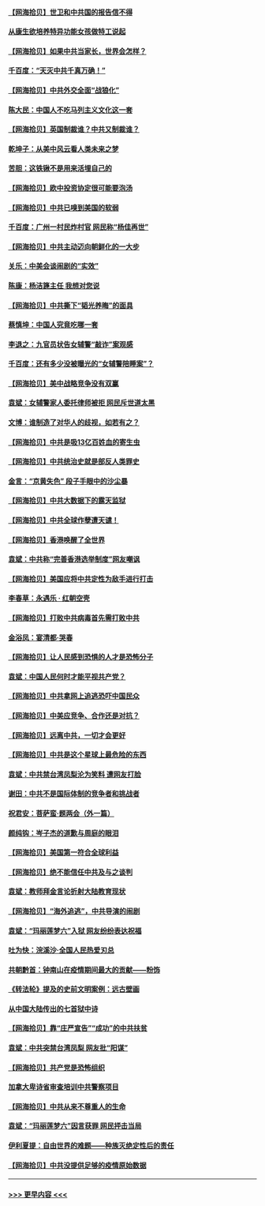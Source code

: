 #### [【网海拾贝】世卫和中共国的报告信不得](../pages/nsc993/n12850902.md?t=04020801) 
#### [从康生欲培养特异功能女孩做特工说起](../pages/nsc993/n12849289.md?t=04020801) 
#### [【网海拾贝】如果中共当家长，世界会怎样？](../pages/nsc993/n12848436.md?t=04020801) 
#### [千百度：“天灭中共千真万确！”](../pages/nsc993/n12845659.md?t=04020801) 
#### [【网海拾贝】中共外交全面“战狼化”](../pages/nsc993/n12845607.md?t=04020801) 
#### [陈大民：中国人不吃马列主义文化这一套](../pages/nsc993/n12842496.md?t=04020801) 
#### [【网海拾贝】英国制裁谁？中共又制裁谁？](../pages/nsc993/n12840909.md?t=04020801) 
#### [乾坤子：从美中风云看人类未来之梦](../pages/nsc993/n12840590.md?t=04020801) 
#### [苦胆：这铁锹不是用来活埋自己的](../pages/nsc993/n12839512.md?t=04020801) 
#### [【网海拾贝】欧中投资协定很可能要泡汤](../pages/nsc993/n12835122.md?t=04020801) 
#### [【网海拾贝】中共已嗅到美国的软弱](../pages/nsc993/n12832411.md?t=04020801) 
#### [千百度：广州一村民炸村官 网民称“杨佳再世”](../pages/nsc993/n12832380.md?t=04020801) 
#### [【网海拾贝】中共主动迈向朝鲜化的一大步](../pages/nsc993/n12829887.md?t=04020801) 
#### [关乐：中美会谈闹剧的“实效”](../pages/nsc993/n12826698.md?t=04020801) 
#### [陈康：杨洁篪主任  我想对您说](../pages/nsc993/n12826609.md?t=04020801) 
#### [【网海拾贝】中共撕下“韬光养晦”的面具](../pages/nsc993/n12826459.md?t=04020801) 
#### [蔡慎坤：中国人究竟吃哪一套](../pages/nsc993/n12826010.md?t=04020801) 
#### [李退之：九官员状告女辅警“敲诈”案观感](../pages/nsc993/n12823984.md?t=04020801) 
#### [千百度：还有多少没被曝光的“女辅警陪睡案”？](../pages/nsc993/n12822136.md?t=04020801) 
#### [【网海拾贝】美中战略竞争没有双赢](../pages/nsc993/n12822105.md?t=04020801) 
#### [袁斌：女辅警家人委托律师被拒 网民斥世道太黑](../pages/nsc993/n12822004.md?t=04020801) 
#### [文博：谁制造了对华人的歧视，如若有之？](../pages/nsc993/n12821635.md?t=04020801) 
#### [【网海拾贝】中共是吸13亿百姓血的寄生虫](../pages/nsc993/n12819191.md?t=04020801) 
#### [【网海拾贝】中共统治史就是部反人类罪史](../pages/nsc993/n12816738.md?t=04020801) 
#### [金言：“京黄失色” 段子手眼中的沙尘暴](../pages/nsc993/n12815700.md?t=04020801) 
#### [【网海拾贝】中共大数据下的露天监狱](../pages/nsc993/n12811075.md?t=04020801) 
#### [【网海拾贝】中共全球作孽遭天谴！](../pages/nsc993/n12810258.md?t=04020801) 
#### [【网海拾贝】香港唤醒了全世界](../pages/nsc993/n12809100.md?t=04020801) 
#### [袁斌：中共称“完善香港选举制度”网友嘲讽](../pages/nsc993/n12808994.md?t=04020801) 
#### [【网海拾贝】美国应将中共定性为敌手进行打击](../pages/nsc993/n12806870.md?t=04020801) 
#### [李春草：永遇乐 · 红朝空壳](../pages/nsc993/n12805365.md?t=04020801) 
#### [【网海拾贝】打败中共病毒首先需打败中共](../pages/nsc993/n12803930.md?t=04020801) 
#### [金浴凤：宴清都‧哭春](../pages/nsc993/n12801601.md?t=04020801) 
#### [【网海拾贝】让人民感到恐惧的人才是恐怖分子](../pages/nsc993/n12799347.md?t=04020801) 
#### [袁斌：中国人民何时才能平视共产党？](../pages/nsc993/n12799306.md?t=04020801) 
#### [【网海拾贝】中共拿网上追逃恐吓中国民众](../pages/nsc993/n12796905.md?t=04020801) 
#### [【网海拾贝】中美应竞争、合作还是对抗？](../pages/nsc993/n12794675.md?t=04020801) 
#### [【网海拾贝】远离中共，一切才会更好](../pages/nsc993/n12793572.md?t=04020801) 
#### [【网海拾贝】中共是这个星球上最危险的东西](../pages/nsc993/n12791400.md?t=04020801) 
#### [袁斌：中共禁台湾凤梨沦为笑料 遭网友打脸](../pages/nsc993/n12791335.md?t=04020801) 
#### [谢田：中共不是国际体制的竞争者和挑战者](../pages/nsc993/n12791212.md?t=04020801) 
#### [祝君安：菩萨蛮·题两会（外一篇）](../pages/nsc993/n12786801.md?t=04020801) 
#### [颜纯钩：岑子杰的道歉与周庭的眼泪](../pages/nsc993/n12786775.md?t=04020801) 
#### [【网海拾贝】美国第一符合全球利益](../pages/nsc993/n12786666.md?t=04020801) 
#### [【网海拾贝】绝不能信任中共及与之谈判](../pages/nsc993/n12784266.md?t=04020801) 
#### [袁斌：教师拜金言论折射大陆教育现状](../pages/nsc993/n12783868.md?t=04020801) 
#### [【网海拾贝】“海外追逃”，中共导演的闹剧](../pages/nsc993/n12781638.md?t=04020801) 
#### [袁斌：“玛丽莲梦六”入狱 网友纷纷表达祝福](../pages/nsc993/n12781432.md?t=04020801) 
#### [吐为快：浣溪沙·全国人民热爱刃总](../pages/nsc993/n12781393.md?t=04020801) 
#### [共朝黔首：钟南山在疫情期间最大的贡献——粉饰](../pages/nsc993/n12781374.md?t=04020801) 
#### [《转法轮》提及的史前文明案例：远古壁画](../pages/nsc993/n12780659.md?t=04020801) 
#### [从中国大陆传出的七首狱中诗](../pages/nsc993/n12780738.md?t=04020801) 
#### [【网海拾贝】靠“庄严宣告”“成功”的中共扶贫](../pages/nsc993/n12779879.md?t=04020801) 
#### [袁斌：中共突禁台湾凤梨 网友批“阳谋”](../pages/nsc993/n12779826.md?t=04020801) 
#### [【网海拾贝】共产党是恐怖组织](../pages/nsc993/n12778871.md?t=04020801) 
#### [加拿大卑诗省审查培训中共警察项目](../pages/nsc993/n12777592.md?t=04020801) 
#### [【网海拾贝】中共从来不尊重人的生命](../pages/nsc993/n12774114.md?t=04020801) 
#### [袁斌：“玛丽莲梦六”因言获罪 网民抨击当局](../pages/nsc993/n12774001.md?t=04020801) 
#### [伊利夏提：自由世界的难题——种族灭绝定性后的责任](../pages/nsc993/n12773278.md?t=04020801) 
#### [【网海拾贝】中共没提供足够的疫情原始数据](../pages/nsc993/n12771766.md?t=04020801) 

----
#### [ >>> 更早内容 <<< ](../indexes/nsc993-earlier.md)
